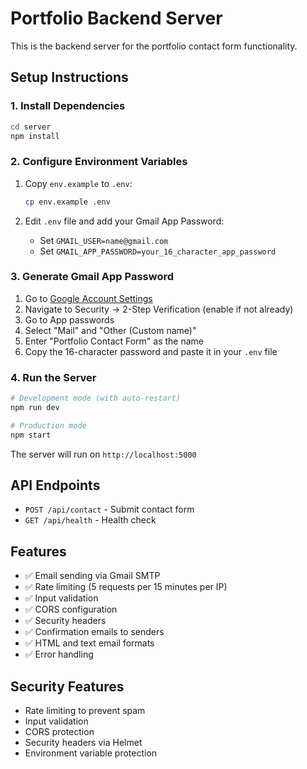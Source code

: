 # Portfolio Backend Server

This is the backend server for the portfolio contact form functionality.

## Setup Instructions

### 1. Install Dependencies
```bash
cd server
npm install
```

### 2. Configure Environment Variables
1. Copy `env.example` to `.env`:
   ```bash
   cp env.example .env
   ```

2. Edit `.env` file and add your Gmail App Password:
   - Set `GMAIL_USER=name@gmail.com`
   - Set `GMAIL_APP_PASSWORD=your_16_character_app_password`

### 3. Generate Gmail App Password
1. Go to [Google Account Settings](https://myaccount.google.com/)
2. Navigate to Security → 2-Step Verification (enable if not already)
3. Go to App passwords
4. Select "Mail" and "Other (Custom name)"
5. Enter "Portfolio Contact Form" as the name
6. Copy the 16-character password and paste it in your `.env` file

### 4. Run the Server
```bash
# Development mode (with auto-restart)
npm run dev

# Production mode
npm start
```

The server will run on `http://localhost:5000`

## API Endpoints

- `POST /api/contact` - Submit contact form
- `GET /api/health` - Health check

## Features

- ✅ Email sending via Gmail SMTP
- ✅ Rate limiting (5 requests per 15 minutes per IP)
- ✅ Input validation
- ✅ CORS configuration
- ✅ Security headers
- ✅ Confirmation emails to senders
- ✅ HTML and text email formats
- ✅ Error handling

## Security Features

- Rate limiting to prevent spam
- Input validation
- CORS protection
- Security headers via Helmet
- Environment variable protection
